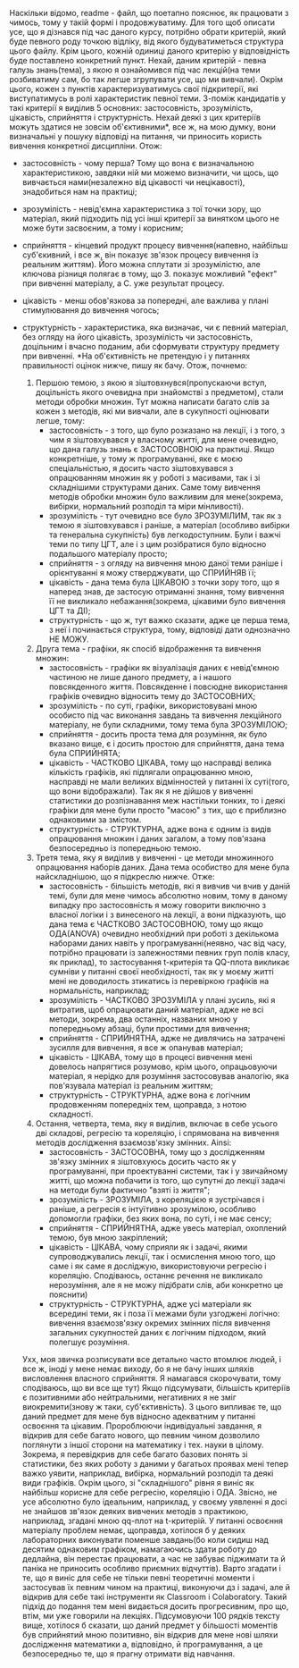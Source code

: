Наскільки відомо, readme - файл, що поетапно пояснює, як працювати з чимось, тому у такій формі 
і продовжуватиму. 
	Для того щоб описати усе, що я дізнався під час даного курсу, потрібно обрати критерій, який 
буде певного роду точкою відліку, від якого будуватиметься структура цього файлу. Крім цього, 
кожній одиниці даного критерію у відповідність буде поставлено конкретний пункт. Нехай, даним 
критерій - певна галузь знань(тема), з якою я ознайомився під час лекцій(на теми розбиватиму сам,
бо так легше згрупувати усе, що ми вивчали). Окрім цього, кожен з пунктів характеризуватимусь свої 
підкритерії, які виступатимусь в ролі характеристик певної теми. 
З-поміж кандидатів у такі критерії я виділив 5 основних: застосовність, зрозумілість, цікавість, 
сприйняття і структурність.
	Нехай деякі з цих критеріїв можуть здатися не зовсім об'єктивними*, все ж, на мою думку, вони
визначальні у пошуку відповіді на питання, чи приносить користь вивчення конкретної дисципліни.
	Отож:
- застосовність - чому перша? Тому що вона є визначальною характеристикою, завдяки ній ми можемо
визначити, чи щось, що вивчається нами(незалежно від цікавості чи нецікавості), знадобиться нам
на практиці;
- зрозумілість - невід'ємна характеристика з тої точки зору, що матеріал, який підходить під усі 
інші критерії за винятком цього не може бути засвоєним, а тому і корисним;
- сприйняття - кінцевий продукт процесу вивчення(напевно, найбільш суб'єкивний, і все ж, він показує
зв'язок процесу вивчення із реальним життям). Його можна сплутати зі зрозумілістю, але ключова різниця
полягає в тому, що З. показує можливий "ефект" при вивченні матеріалу, а С. уже результат процесу.
- цікавість - менш обов'язкова за попередні, але важлива у плані стимулювання до вивчення чогось;
- структурність - характеристика, яка визначає, чи є певний матеріал, без огляду на його цікавість,
зрозумілість чи застосовність, доцільним і вчасно поданим, аби сформувати структуру предмету при 
вивченні.
	*На об'єктивність не претендую і у питаннях правильності оцінок нижче, пишу як бачу. 
	Отож, почнемо:
	1. Першою темою, з якою я зіштовхнувся(пропускаючи вступ, доцільність якого очевидна при знайомстві 
	з предметом), стали методи обробки множин. Тут можна написати багато слів за кожен з методів, які 
	ми вивчали, але в сукупності оцінювати легше, тому:
		- застосовність - з того, що було розказано на лекції, і з того, з чим я зіштовхувався у власному житті,
		для мене очевидно, що дана галузь знань є ЗАСТОСОВНОЮ на практиці. Якщо конкретніше, у тому ж 
		програмуванні, яке є моєю спеціальністью, я досить часто зіштовхувався з опрацюванням множин як у роботі
		з масивами, так і зі складнішими структурами даних. Саме тому вивчення методів обробки множин було 
		важливим для мене(зокрема, вибірки, нормальний розподіл та міри мінливості).
		- зрозумілість - тут очевидно все було ЗРОЗУМІЛИМ, так як з темою я зіштовхувався і раніше, а матеріал
		(особливо вибірки та генеральна сукупність) був легкодоступним. Були і важчі теми по типу ЦГТ, але і з 
		цим розібратися було відносно подальшого матеріалу просто;
		- сприйняття - з огляду на вивчення мною даної теми раніше і орієнтуванні я можу стверджувати, що
		СПРИЙНЯВ її;
		- цікавість - дана тема була ЦІКАВОЮ з точки зору того, що я наперед знав, де застосую отриманні знання,
		тому вивчення її не викликало небажання(зокрема, цікавими було вивчення ЦГТ та ДІ);
		- структурність - що ж, тут важко сказати, адже це перша тема, з неї і починається структура, тому, 
		відповіді дати однозначно НЕ МОЖУ.
	2. Друга тема - графіки, як спосіб відображення та вивчення множин:
		- застосовність - графіки як візуалізація даних є невід'ємною частиною не лише даного предмету, а і 
		нашого повсякденного життя. Повсякденне і повсюдне використання графіків очевидно відносить тему до ЗАСТОСОВНИХ;
		- зрозумілість - по суті, графіки, використовувані мною особисто під час виконання завдань та вивчення
		лекційного матеріалу, не були складними, тому тема була ЗРОЗУМІЛОЮ;
		- сприйняття - досить проста тема для розуміння, як було вказано вище, є і досить простою для сприйняття,
		дана тема була СПРИЙНЯТА;
		- цікавість - ЧАСТКОВО ЦІКАВА, тому що насправді велика кількість графіків, які підлягали опрацюванню мною,
		насправді не мали великих відмінностей у питанні їх суті(того, що вони відображали). Так як я не дійшов у 
		вивченні статистики до розпізнавання меж настільки тонких, то і деякі графіки для мене були просто "масою"
		з тих, що є приблизно однаковими за змістом.
		- структурність - СТРУКТУРНА, адже вона є одним із видів опрацювання множин і даних загалом, а тому пов'язана
		безпосередньо із попередньою темою.
	3. Третя тема, яку я виділив у вивченні - це методи множинного опрацювання наборів даних. Дана тема особиство для
		мене була найскладнішою, що я підкреслю нижче. Отже:
		- застосовність - більшість методів, які я вивчив чи вчив у даній темі, були для мене чимось абсолютно новим,
		тому в даному випадку про застосовність я можу говорити виключно з власної логіки і з винесеного на лекції, а
		вони підказують, що дана тема є ЧАСТКОВО ЗАСТОСОВНОЮ, тому що якщо ОДА(ANOVA) очевидно необхідний при роботі з 
		декількома наборами даних навіть у програмуванні(неявно, час від часу, потрібно працювати із залежностями певних
		груп полів класу, як приклад), то застосування t-критерія та QQ-плота викликає сумніви у питанні своєї необхідності, 
		так як у моєму житті мені не доводилость зтикатись із перевіркою графіків на нормальність, наприклад;
		- зрозумілість - ЧАСТКОВО ЗРОЗУМІЛА у плані зусиль, які я витратив, щоб опрацювати даний матеріал, адже не всі методи,
		зокрема, два останніх, названих мною у попередньому абзаці, були простими для вивчення;
		- сприйняття - СПРИЙНЯТНА, адже не дивлячись на затрачені зусилля для вивчення, я все ж опанував матеріал;
		- цікавість - ЦІКАВА, тому що в процесі вивчення мені довелось напрягтися розумово, крім цього, опрацьовуючи матеріал,
		я нерідко для розуміння застосовував аналогію, яка пов'язувала матеріал із реальним життям;
		- структурність - СТРУКТУРНА, адже вона є логічним продовженням попередніх тем, щоправда, з нотою складності.
	4. Остання, четверта, тема, яку я виділив, включає в себе усього дві складові, регресію та кореляцію, і спрямована на
	вивчення методів дослідження взаємозв'язку змінних. Ainsi:
		- застосовність - ЗАСТОСОВНА, тому що з дослідженням зв'язку змінних я зіштовхуюсь досить часто як у програмуванні,
		при проектуванні системи, так і у звичайному житті, що можна побачити із того, що супутні до лекції задачі на
		методи були фактично "взяті із життя";
		- зрозумілість - ЗРОЗУМІЛА, з кореляцією я зустрічався і раніше, а регресія є інтуїтивно зрозумілою, особливо
		допомогли графіки, без яких вона, по суті, і не має сенсу;
		- сприйняття - СПРИЙНЯТНА, адже увесь матеріал, охоплений темою, був мною закріплений;
		- цікавість - ЦІКАВА, чому сприяли як і задачі, якими супроводжувались лекції, так і осмислення мною того, що саме
		і як саме я досліджую, використовуючи регресію і кореляцію. Сподіваюсь, останнє речення не викликало нерозуміння,
		але я не можу підібрати слів, аби конкретно це пояснити)
		- структурність - СТРУКТУРНА, адже усі матеріали як всередині теми, як і поза її межами були узгоджені логічно: вивчення
		взаємозв'язку окремих змінних після вивчення загальних сукупностей даних є логічним підходом, який полегшує розуміння.

	Ухх, моя звичка розписувати все детально часто втомлює людей, і все ж, іноді у мене немає виходу, бо я не бачу інших шляхів
висловлення власного сприйняття. Я намагався скорочувати, тому сподіваюсь, що ви все ще тут) Якщо підсумувати, більшість критеріїв
є позитивними або нейтральними, негативних я не зміг виокремити(знову ж таки, суб'єктивність). З цього випливає те, що даний предмет 
для мене був відносно адекватним у питанні освоєння та цікавим. Пророблюючи індивідуальні завдання, я відкрив для себе багато нового,
що певним чином дозволило поглянути з іншої сторони на математику і тех. науки в цілому. Зокрема, я перевідкрив для себе багато базових
понять зі статистики, без яких роботу з даними у багатьох проявах мені тепер важко уявити, наприклад, вибірка, нормальний розподіл та 
деякі види графіків. Окрім цього, зі "складнішого" рівня я виніс як найбільш корисне для себе регресію, кореляцію і ОДА. 
	Звісно, не усе абсолютно було ідеальним, наприклад, у своєму уявленні я досі не знайшов зв'язок деяких вивчених методів з практикою,
наприклад, згадані мною qq-плот на t-критерій.
	У питанні освоєння матеріалу проблем немає, щоправда, хотілося б у деяких лабораторних виконувати поменше завдань(бо коли сидиш над
десятим однаковим графіком, намагаючись здати роботу до дедлайна, він перестає працювати, а час не забуває піджимати та й паніка не приносить 
особливо приємних відчуттів). 
	Варто згадати і те, що я виніс для себе не тільки певні теоретичні моменти і застосував їх певним чином на практиці, виконуючи дз і задачі, але
й відкрив для себе такі інструменти як Classroom і Colaboratory. Такий підхід до подання тем мені видається досить прогресивним, про що,
втім, ми уже говорили на лекціях.
	Підсумовуючи 100 рядків тексту вище, хотілося б сказати, що даний предмет у більшості моментів був сприйнятий мною позитивно, він відкрив для
мене нові шляхи дослідження математики а, відповідно, й програмування, а це безпосередньо те, що я прагну отримати від навчання.
